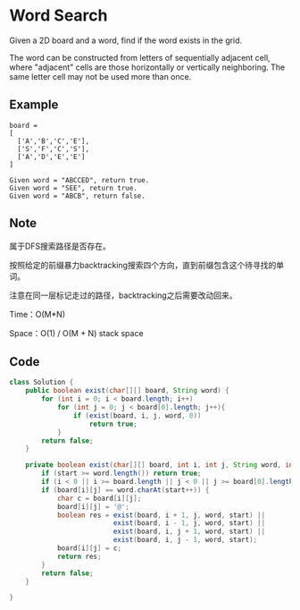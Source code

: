 # Word Search

Given a 2D board and a word, find if the word exists in the grid.

The word can be constructed from letters of sequentially adjacent cell, where "adjacent" cells are those horizontally or vertically neighboring. The same letter cell may not be used more than once.

## **Example**

```
board =
[
  ['A','B','C','E'],
  ['S','F','C','S'],
  ['A','D','E','E']
]

Given word = "ABCCED", return true.
Given word = "SEE", return true.
Given word = "ABCB", return false.
```

## Note

属于DFS搜索路径是否存在。

按照给定的前缀暴力backtracking搜索四个方向，直到前缀包含这个待寻找的单词。

注意在同一层标记走过的路径，backtracking之后需要改动回来。

Time：O(M\*N)

Space：O(1) / O(M + N) stack space

## Code

```java
class Solution {
    public boolean exist(char[][] board, String word) {
        for (int i = 0; i < board.length; i++)
            for (int j = 0; j < board[0].length; j++){
                if (exist(board, i, j, word, 0))
                    return true;
            }
        return false;
    }

    private boolean exist(char[][] board, int i, int j, String word, int start){
        if (start >= word.length()) return true;
        if (i < 0 || i >= board.length || j < 0 || j >= board[0].length) return false;
        if (board[i][j] == word.charAt(start++)) {
            char c = board[i][j];
            board[i][j] = '@';
            boolean res = exist(board, i + 1, j, word, start) || 
                          exist(board, i - 1, j, word, start) ||
                          exist(board, i, j + 1, word, start) ||
                          exist(board, i, j - 1, word, start);
            board[i][j] = c;
            return res;
        }
        return false;
    }

}
```
